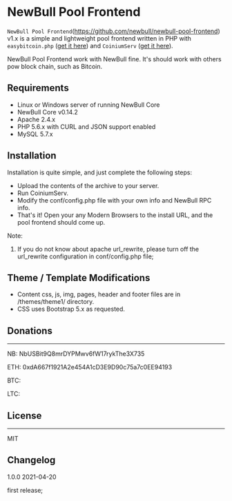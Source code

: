 # NewBull Pool Frontend

`NewBull Pool Frontend`(https://github.com/newbull/newbull-pool-frontend) v1.x is a simple and lightweight pool frontend written in PHP with `easybitcoin.php` ([get it here](https://github.com/aceat64/EasyBitcoin-PHP)) and `CoiniumServ` ([get it here](https://github.com/bonesoul/CoiniumServ)).

NewBull Pool Frontend work with NewBull fine. It's should work with others pow block chain, such as Bitcoin.

## Requirements

-   Linux or Windows server of running NewBull Core
-   NewBull Core v0.14.2
-   Apache 2.4.x
-   PHP 5.6.x with CURL and JSON support enabled
-   MySQL 5.7.x

## Installation

Installation is quite simple, and just complete the following steps:

-   Upload the contents of the archive to your server.
-   Run CoiniumServ.
-   Modify the conf/config.php file with your own info and NewBull RPC info.
-   That's it! Open your any Modern Browsers to the install URL, and the pool frontend should come up.

Note:

1. If you do not know about apache url_rewrite, please turn off the url_rewrite configuration in conf/config.php file;

## Theme / Template Modifications

-   Content css, js, img, pages, header and footer files are in /themes/theme1/ directory.
-   CSS uses Bootstrap 5.x as requested.

## Donations

---

NB: NbUSBit9Q8mrDYPMwv6fW17rykThe3X735

ETH: 0xdA667f1921A2e454A1cD3E9D90c75a7c0EE94193

BTC:

LTC:

## License

---

MIT

## Changelog

1.0.0 2021-04-20

first release;
